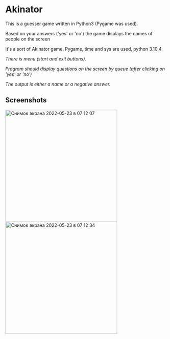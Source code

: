 # Akinator


This is a guesser game written in Python3 (Pygame was used).

Based on your answers ('yes' or 'no') the game displays the names of people on the screen

It's a sort of Akinator game. Pygame, time and sys are used, python 3.10.4.

*There is menu (start and exit buttons).*

*Program should display questions on the screen by queue (after clicking on 'yes' or 'no')*

*The output is either a name or a negative answer.*

## Screenshots

<img width="350" alt="Снимок экрана 2022-05-23 в 07 12 07" src="https://user-images.githubusercontent.com/101452567/169725637-cb31d5db-45c7-45d7-8fba-8a52d241d085.png">

<img width="350" alt="Снимок экрана 2022-05-23 в 07 12 34" src="https://user-images.githubusercontent.com/101452567/169725643-950dacbe-ca38-4bec-88cc-3bf66ea57993.png">
